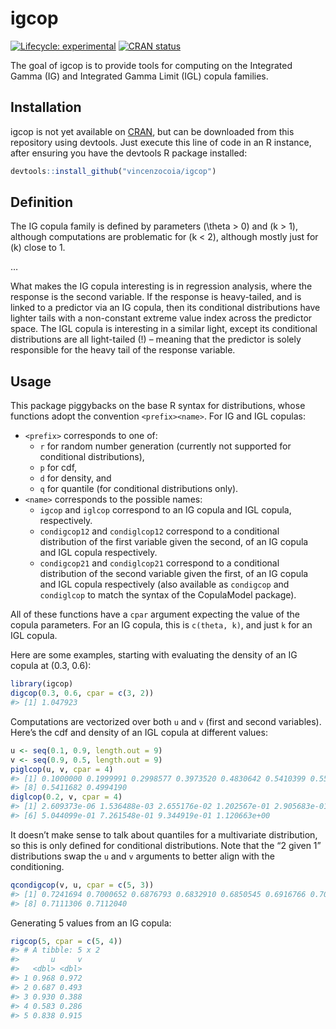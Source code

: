
<!-- README.md is generated from README.Rmd. Please edit that file -->

# igcop

<!-- badges: start -->

[![Lifecycle:
experimental](https://img.shields.io/badge/lifecycle-experimental-orange.svg)](https://www.tidyverse.org/lifecycle/#experimental)
[![CRAN
status](https://www.r-pkg.org/badges/version/igcop)](https://CRAN.R-project.org/package=igcop)
<!-- badges: end -->

The goal of igcop is to provide tools for computing on the Integrated
Gamma (IG) and Integrated Gamma Limit (IGL) copula families.

## Installation

igcop is not yet available on [CRAN](https://CRAN.R-project.org), but
can be downloaded from this repository using devtools. Just execute this
line of code in an R instance, after ensuring you have the devtools R
package installed:

``` r
devtools::install_github("vincenzocoia/igcop")
```

## Definition

The IG copula family is defined by parameters \(\theta > 0\) and
\(k > 1\), although computations are problematic for \(k < 2\), although
mostly just for \(k\) close to 1.

…

What makes the IG copula interesting is in regression analysis, where
the response is the second variable. If the response is heavy-tailed,
and is linked to a predictor via an IG copula, then its conditional
distributions have lighter tails with a non-constant extreme value index
across the predictor space. The IGL copula is interesting in a similar
light, except its conditional distributions are all light-tailed (\!) –
meaning that the predictor is solely responsible for the heavy tail of
the response variable.

## Usage

This package piggybacks on the base R syntax for distributions, whose
functions adopt the convention `<prefix><name>`. For IG and IGL copulas:

  - `<prefix>` corresponds to one of:
      - `r` for random number generation (currently not supported for
        conditional distributions),
      - `p` for cdf,
      - `d` for density, and
      - `q` for quantile (for conditional distributions only).
  - `<name>` corresponds to the possible names:
      - `igcop` and `iglcop` correspond to an IG copula and IGL copula,
        respectively.
      - `condigcop12` and `condiglcop12` correspond to a conditional
        distribution of the first variable given the second, of an IG
        copula and IGL copula respectively.
      - `condigcop21` and `condiglcop21` correspond to a conditional
        distribution of the second variable given the first, of an IG
        copula and IGL copula respectively (also available as
        `condigcop` and `condiglcop` to match the syntax of the
        CopulaModel package).

All of these functions have a `cpar` argument expecting the value of the
copula parameters. For an IG copula, this is `c(theta, k)`, and just `k`
for an IGL copula.

Here are some examples, starting with evaluating the density of an IG
copula at (0.3, 0.6):

``` r
library(igcop)
digcop(0.3, 0.6, cpar = c(3, 2))
#> [1] 1.047923
```

Computations are vectorized over both `u` and `v` (first and second
variables). Here’s the cdf and density of an IGL copula at different
values:

``` r
u <- seq(0.1, 0.9, length.out = 9)
v <- seq(0.9, 0.5, length.out = 9)
piglcop(u, v, cpar = 4)
#> [1] 0.1000000 0.1999991 0.2998577 0.3973520 0.4830642 0.5410399 0.5597112
#> [8] 0.5411682 0.4994190
diglcop(0.2, v, cpar = 4)
#> [1] 2.609373e-06 1.536488e-03 2.655176e-02 1.202567e-01 2.905683e-01
#> [6] 5.044099e-01 7.261548e-01 9.344919e-01 1.120663e+00
```

It doesn’t make sense to talk about quantiles for a multivariate
distribution, so this is only defined for conditional distributions.
Note that the “2 given 1” distributions swap the `u` and `v` arguments
to better align with the conditioning.

``` r
qcondigcop(v, u, cpar = c(5, 3))
#> [1] 0.7241694 0.7000652 0.6876793 0.6832910 0.6850545 0.6916766 0.7015285
#> [8] 0.7111306 0.7112040
```

Generating 5 values from an IG copula:

``` r
rigcop(5, cpar = c(5, 4))
#> # A tibble: 5 x 2
#>       u     v
#>   <dbl> <dbl>
#> 1 0.968 0.972
#> 2 0.687 0.493
#> 3 0.930 0.388
#> 4 0.583 0.286
#> 5 0.838 0.915
```
